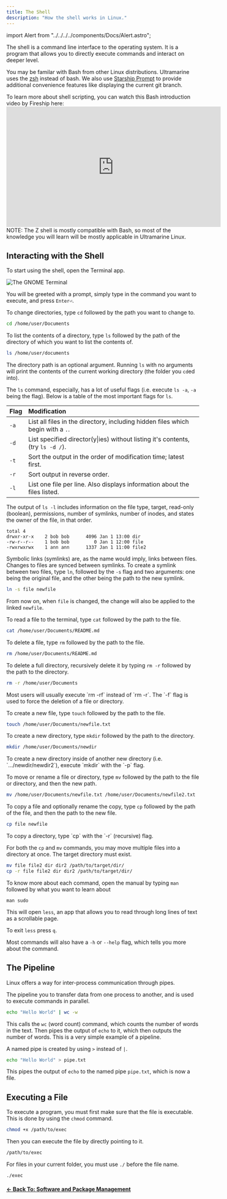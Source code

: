 ```yaml
---
title: The Shell
description: "How the shell works in Linux."
---
```


import Alert from "../../../../components/Docs/Alert.astro";

The shell is a command line interface to the operating system. It is a program that allows you to directly execute commands and interact on deeper level.

You may be familar with Bash from other Linux distributions. Ultramarine uses the [zsh](https://en.wikipedia.org/wiki/Z_shell) instead of bash. We also use [Starship Prompt](https://starship.rs/) to provide additional convenience features like displaying the current git branch.

<Alert type="info">
  <div>
    To learn more about shell scripting, you can watch this Bash introduction
    video by Fireship here:
    <iframe
      width="560"
      height="315"
      src="https://www.youtube.com/embed/I4EWvMFj37g"
      title="YouTube video player"
      frameborder="0"
      allow="accelerometer; autoplay; clipboard-write; encrypted-media; gyroscope; picture-in-picture"
      allowfullscreen
    ></iframe>
    NOTE: The Z shell is mostly compatible with Bash, so most of the knowledge you
    will learn will be mostly applicable in Ultramarine Linux.
  </div>
</Alert>

## Interacting with the Shell

To start using the shell, open the Terminal app.

![The GNOME Terminal](/assets/terminal.png)

You will be greeted with a prompt, simply type in the command you want to execute, and press `Enter⏎`.

To change directories, type `cd` followed by the path you want to change to.

```zsh
cd /home/user/Documents
```

To list the contents of a directory, type `ls` followed by the path of the directory of which you want to list the contents of.

```zsh
ls /home/user/documents
```

The directory path is an optional argument. Running `ls` with no arguments will print the contents of the current working directory (the folder you `cd`ed into).

The `ls` command, especially, has a lot of useful flags (i.e. execute  `ls -a`, `-a` being the flag). Below is a table of the most important flags for `ls`.

| Flag | Modification                                                                    |
| :--- | :------------------------------------------------------------------------------ |
| `-a` | List all files in the directory, including hidden files which begin with a `.`. |
| `-d` | List specified director(y\|ies) without listing it's contents, (try `ls -d /`). |
| `-t` | Sort the output in the order of modification time; latest first.                |
| `-r` | Sort output in reverse order.                                                   |
| `-l` | List one file per line. Also displays information about the files listed.       |

The output of `ls -l` includes information on the file type, target, read-only (boolean), permissions, number of symlinks, number of inodes, and states the owner of the file, in that order.
```
total 4
drwxr-xr-x    2 bob bob      4096 Jan 1 13:00 dir
-rw-r--r--    1 bob bob         0 Jan 1 12:00 file
-rwxrwxrwx    1 ann ann      1337 Jan 1 11:00 file2
```

Symbolic links (symlinks) are, as the name would imply, links between files. Changes to files are synced between symlinks. To create a symlink between two files, type `ln`, followed by the `-s` flag and two arguments: one being the original file, and the other being the path to the new symlink.

```zsh
ln -s file newfile
```
From now on, when `file` is changed, the change will also be applied to the linked `newfile`.

To read a file to the terminal, type `cat` followed by the path to the file.

```zsh
cat /home/user/Documents/README.md
```

To delete a file, type `rm` followed by the path to the file.

```zsh
rm /home/user/Documents/README.md
```

To delete a full directory, recursively delete it by typing `rm -r` followed by the path to the directory.

```zsh
rm -r /home/user/Documents
```

<Alert type="info">
  Most users will usually execute `rm -rf` instead of `rm -r`. The `-f` flag is
  used to force the deletion of a file or directory.
</Alert>

To create a new file, type `touch` followed by the path to the file.

```zsh
touch /home/user/Documents/newfile.txt
```

To create a new directory, type `mkdir` followed by the path to the directory.

```zsh
mkdir /home/user/Documents/newdir
```

<Alert type="info">
  To create a new directory inside of another new directory (i.e. `.../newdir/newdir2`), execute `mkdir` with the `-p` flag.
</Alert>

To move or rename a file or directory, type `mv` followed by the path to the file or directory, and then the new path.

```zsh
mv /home/user/Documents/newfile.txt /home/user/Documents/newfile2.txt
```

To copy a file and optionally rename the copy, type `cp` followed by the path of the file, and then the path to the new file.

```zsh
cp file newfile
```

<Alert type="info">
  To copy a directory, type `cp` with the `-r` (recursive) flag.
</Alert>

For both the `cp` and `mv` commands, you may move multiple files into a directory at once. The target directory must exist.

```zsh
mv file file2 dir dir2 /path/to/target/dir/
cp -r file file2 dir dir2 /path/to/target/dir/
```

To know more about each command, open the manual by typing `man` followed by what you want to learn about

```
man sudo
```

This will open `less`, an app that allows you to read through long lines of text as a scrollable page.

To exit `less` press `q`.

Most commands will also have a `-h` or `--help` flag, which tells you more about the command.

## The Pipeline

Linux offers a way for inter-process communication through pipes.

The pipeline you to transfer data from one process to another, and is used to execute commands in parallel.

```zsh
echo "Hello World" | wc -w
```

This calls the `wc` (word count) command, which counts the number of words in the text. Then pipes the output of `echo` to it, which then outputs the number of words. This is a very simple example of a pipeline.

A named pipe is created by using `>` instead of `|`.

```zsh
echo "Hello World" > pipe.txt
```

This pipes the output of `echo` to the named pipe `pipe.txt`, which is now a file.

## Executing a File

To execute a program, you must first make sure that the file is executable. This is done by using the `chmod` command.

```bash
chmod +x /path/to/exec
```

Then you can execute the file by directly pointing to it.

```bash
/path/to/exec
```

For files in your current folder, you must use `./` before the file name.

```bash
./exec
```

#### [← Back To: Software and Package Management](../software)
